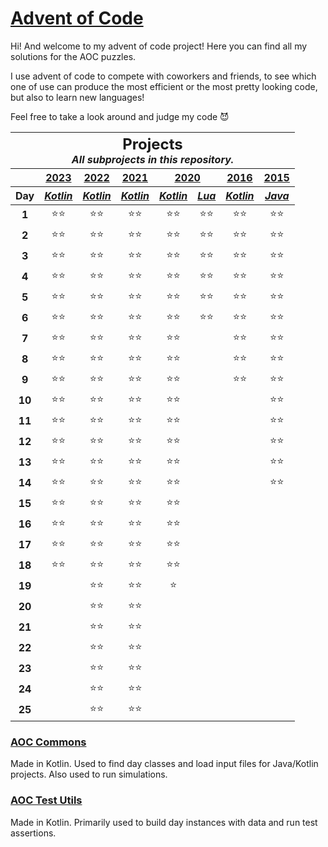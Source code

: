 # [Advent of Code](https://adventofcode.com/about)

Hi! And welcome to my advent of code project! Here you can find all my solutions for the AOC puzzles.

I use advent of code to compete with coworkers and friends, to see which one of use can produce the most efficient or
the most pretty looking code, but also to learn new languages!

Feel free to take a look around and judge my code 😈

<table>
<thead>
<tr>
<th colspan="8" style="text-align: center">
<h2 style="padding: 0; margin: 0">Projects</h2>
<i>All subprojects in this repository.</i>
</th>
</tr>

<tr>
<th></th>
<th style="text-align: center"><a href="https://adventofcode.com/2023">2023</a></th>
<th style="text-align: center"><a href="https://adventofcode.com/2022">2022</a></th>
<th style="text-align: center"><a href="https://adventofcode.com/2021">2021</a></th>
<th style="text-align: center" colspan="2"><a href="https://adventofcode.com/2020">2020</a></th>
<th style="text-align: center"><a href="https://adventofcode.com/2016">2016</a></th>
<th style="text-align: center"><a href="https://adventofcode.com/2015">2015</a></th>
</tr>

<tr>
<th>Day</th>
<th style="text-align: center"><a href="2023/kotlin"><i>Kotlin</i></a></th>
<th style="text-align: center"><a href="2022/kotlin"><i>Kotlin</i></a></th>
<th style="text-align: center"><a href="2021/kotlin"><i>Kotlin</i></a></th>
<th style="text-align: center"><a href="2020/kotlin"><i>Kotlin</i></a></th>
<th style="text-align: center"><a href="2020/lua"><i>Lua</i></a></th>
<th style="text-align: center"><a href="2016/kotlin"><i>Kotlin</i></a></th>
<th style="text-align: center"><a href="2015/java"><i>Java</i></a></th>
</tr>
</thead>

<tbody>
<tr>
<td style="text-align: center"><b>1</b></td>
<td style="text-align: center">⭐⭐</td>
<td style="text-align: center">⭐⭐</td>
<td style="text-align: center">⭐⭐</td>
<td style="text-align: center">⭐⭐</td>
<td style="text-align: center">⭐⭐</td>
<td style="text-align: center">⭐⭐</td>
<td style="text-align: center">⭐⭐</td>
</tr>

<tr>
<td style="text-align: center"><b>2</b></td>
<td style="text-align: center">⭐⭐</td>
<td style="text-align: center">⭐⭐</td>
<td style="text-align: center">⭐⭐</td>
<td style="text-align: center">⭐⭐</td>
<td style="text-align: center">⭐⭐</td>
<td style="text-align: center">⭐⭐</td>
<td style="text-align: center">⭐⭐</td>
</tr>

<tr>
<td style="text-align: center"><b>3</b></td>
<td style="text-align: center">⭐⭐</td>
<td style="text-align: center">⭐⭐</td>
<td style="text-align: center">⭐⭐</td>
<td style="text-align: center">⭐⭐</td>
<td style="text-align: center">⭐⭐</td>
<td style="text-align: center">⭐⭐</td>
<td style="text-align: center">⭐⭐</td>
</tr>

<tr>
<td style="text-align: center"><b>4</b></td>
<td style="text-align: center">⭐⭐</td>
<td style="text-align: center">⭐⭐</td>
<td style="text-align: center">⭐⭐</td>
<td style="text-align: center">⭐⭐</td>
<td style="text-align: center">⭐⭐</td>
<td style="text-align: center">⭐⭐</td>
<td style="text-align: center">⭐⭐</td>
</tr>

<tr>
<td style="text-align: center"><b>5</b></td>
<td style="text-align: center">⭐⭐</td>
<td style="text-align: center">⭐⭐</td>
<td style="text-align: center">⭐⭐</td>
<td style="text-align: center">⭐⭐</td>
<td style="text-align: center">⭐⭐</td>
<td style="text-align: center">⭐⭐</td>
<td style="text-align: center">⭐⭐</td>
</tr>

<tr>
<td style="text-align: center"><b>6</b></td>
<td style="text-align: center">⭐⭐</td>
<td style="text-align: center">⭐⭐</td>
<td style="text-align: center">⭐⭐</td>
<td style="text-align: center">⭐⭐</td>
<td style="text-align: center">⭐⭐</td>
<td style="text-align: center">⭐⭐</td>
<td style="text-align: center">⭐⭐</td>
</tr>

<tr>
<td style="text-align: center"><b>7</b></td>
<td style="text-align: center">⭐⭐</td>
<td style="text-align: center">⭐⭐</td>
<td style="text-align: center">⭐⭐</td>
<td style="text-align: center">⭐⭐</td>
<td style="text-align: center"></td>
<td style="text-align: center">⭐⭐</td>
<td style="text-align: center">⭐⭐</td>
</tr>

<tr>
<td style="text-align: center"><b>8</b></td>
<td style="text-align: center">⭐⭐</td>
<td style="text-align: center">⭐⭐</td>
<td style="text-align: center">⭐⭐</td>
<td style="text-align: center">⭐⭐</td>
<td style="text-align: center"></td>
<td style="text-align: center">⭐⭐</td>
<td style="text-align: center">⭐⭐</td>
</tr>

<tr>
<td style="text-align: center"><b>9</b></td>
<td style="text-align: center">⭐⭐</td>
<td style="text-align: center">⭐⭐</td>
<td style="text-align: center">⭐⭐</td>
<td style="text-align: center">⭐⭐</td>
<td style="text-align: center"></td>
<td style="text-align: center">⭐⭐</td>
<td style="text-align: center">⭐⭐</td>
</tr>

<tr>
<td style="text-align: center"><b>10</b></td>
<td style="text-align: center">⭐⭐</td>
<td style="text-align: center">⭐⭐</td>
<td style="text-align: center">⭐⭐</td>
<td style="text-align: center">⭐⭐</td>
<td style="text-align: center"></td>
<td style="text-align: center"></td>
<td style="text-align: center">⭐⭐</td>
</tr>

<tr>
<td style="text-align: center"><b>11</b></td>
<td style="text-align: center">⭐⭐</td>
<td style="text-align: center">⭐⭐</td>
<td style="text-align: center">⭐⭐</td>
<td style="text-align: center">⭐⭐</td>
<td style="text-align: center"></td>
<td style="text-align: center"></td>
<td style="text-align: center">⭐⭐</td>
</tr>

<tr>
<td style="text-align: center"><b>12</b></td>
<td style="text-align: center">⭐⭐</td>
<td style="text-align: center">⭐⭐</td>
<td style="text-align: center">⭐⭐</td>
<td style="text-align: center">⭐⭐</td>
<td style="text-align: center"></td>
<td style="text-align: center"></td>
<td style="text-align: center">⭐⭐</td>
</tr>

<tr>
<td style="text-align: center"><b>13</b></td>
<td style="text-align: center">⭐⭐</td>
<td style="text-align: center">⭐⭐</td>
<td style="text-align: center">⭐⭐</td>
<td style="text-align: center">⭐⭐</td>
<td style="text-align: center"></td>
<td style="text-align: center"></td>
<td style="text-align: center">⭐⭐</td>
</tr>

<tr>
<td style="text-align: center"><b>14</b></td>
<td style="text-align: center">⭐⭐</td>
<td style="text-align: center">⭐⭐</td>
<td style="text-align: center">⭐⭐</td>
<td style="text-align: center">⭐⭐</td>
<td style="text-align: center"></td>
<td style="text-align: center"></td>
<td style="text-align: center">⭐⭐</td>
</tr>

<tr>
<td style="text-align: center"><b>15</b></td>
<td style="text-align: center">⭐⭐</td>
<td style="text-align: center">⭐⭐</td>
<td style="text-align: center">⭐⭐</td>
<td style="text-align: center">⭐⭐</td>
<td style="text-align: center"></td>
<td style="text-align: center"></td>
<td style="text-align: center"></td>
</tr>

<tr>
<td style="text-align: center"><b>16</b></td>
<td style="text-align: center">⭐⭐</td>
<td style="text-align: center">⭐⭐</td>
<td style="text-align: center">⭐⭐</td>
<td style="text-align: center">⭐⭐</td>
<td style="text-align: center"></td>
<td style="text-align: center"></td>
<td style="text-align: center"></td>
</tr>

<tr>
<td style="text-align: center"><b>17</b></td>
<td style="text-align: center">⭐⭐</td>
<td style="text-align: center">⭐⭐</td>
<td style="text-align: center">⭐⭐</td>
<td style="text-align: center">⭐⭐</td>
<td style="text-align: center"></td>
<td style="text-align: center"></td>
<td style="text-align: center"></td>
</tr>

<tr>
<td style="text-align: center"><b>18</b></td>
<td style="text-align: center">⭐⭐</td>
<td style="text-align: center">⭐⭐</td>
<td style="text-align: center">⭐⭐</td>
<td style="text-align: center">⭐⭐</td>
<td style="text-align: center"></td>
<td style="text-align: center"></td>
<td style="text-align: center"></td>
</tr>

<tr>
<td style="text-align: center"><b>19</b></td>
<td style="text-align: center"></td>
<td style="text-align: center">⭐⭐</td>
<td style="text-align: center">⭐⭐</td>
<td style="text-align: center">⭐</td>
<td style="text-align: center"></td>
<td style="text-align: center"></td>
<td style="text-align: center"></td>
</tr>

<tr>
<td style="text-align: center"><b>20</b></td>
<td style="text-align: center"></td>
<td style="text-align: center">⭐⭐</td>
<td style="text-align: center">⭐⭐</td>
<td style="text-align: center"></td>
<td style="text-align: center"></td>
<td style="text-align: center"></td>
<td style="text-align: center"></td>
</tr>

<tr>
<td style="text-align: center"><b>21</b></td>
<td style="text-align: center"></td>
<td style="text-align: center">⭐⭐</td>
<td style="text-align: center">⭐⭐</td>
<td style="text-align: center"></td>
<td style="text-align: center"></td>
<td style="text-align: center"></td>
<td style="text-align: center"></td>
</tr>

<tr>
<td style="text-align: center"><b>22</b></td>
<td style="text-align: center"></td>
<td style="text-align: center">⭐⭐</td>
<td style="text-align: center">⭐⭐</td>
<td style="text-align: center"></td>
<td style="text-align: center"></td>
<td style="text-align: center"></td>
<td style="text-align: center"></td>
</tr>

<tr>
<td style="text-align: center"><b>23</b></td>
<td style="text-align: center"></td>
<td style="text-align: center">⭐⭐</td>
<td style="text-align: center">⭐⭐</td>
<td style="text-align: center"></td>
<td style="text-align: center"></td>
<td style="text-align: center"></td>
<td style="text-align: center"></td>
</tr>

<tr>
<td style="text-align: center"><b>24</b></td>
<td style="text-align: center"></td>
<td style="text-align: center">⭐⭐</td>
<td style="text-align: center">⭐⭐</td>
<td style="text-align: center"></td>
<td style="text-align: center"></td>
<td style="text-align: center"></td>
<td style="text-align: center"></td>
</tr>

<tr>
<td style="text-align: center"><b>25</b></td>
<td style="text-align: center"></td>
<td style="text-align: center">⭐⭐</td>
<td style="text-align: center">⭐⭐</td>
<td style="text-align: center"></td>
<td style="text-align: center"></td>
<td style="text-align: center"></td>
<td style="text-align: center"></td>
</tr>
</tbody>
</table>

### [AOC Commons](aoc-commons)

Made in Kotlin. Used to find day classes and load input files for Java/Kotlin projects. Also used to run simulations.

### [AOC Test Utils](aoc-test-utils)

Made in Kotlin. Primarily used to build day instances with data and run test assertions.
